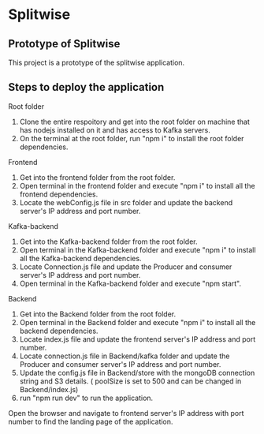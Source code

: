 # Splitwise

## Prototype of Splitwise

This project is a prototype of the splitwise application.

## Steps to deploy the application

Root folder

1. Clone the entire respoitory and get into the root folder on machine that has nodejs installed on it and has access to Kafka servers.
2. On the terminal at the root folder, run "npm i" to install the root folder dependencies.

Frontend

1. Get into the frontend folder from the root folder.
2. Open terminal in the frontend folder and execute "npm i" to install all the frontend dependencies.
3. Locate the webConfig.js file in src folder and update the backend server's IP address and port number.

Kafka-backend

1. Get into the Kafka-backend folder from the root folder.
2. Open terminal in the Kafka-backend folder and execute "npm i" to install all the Kafka-backend dependencies.
3. Locate Connection.js file and update the Producer and consumer server's IP address and port number.
4. Open terminal in the Kafka-backend folder and execute "npm start".

Backend

1. Get into the Backend folder from the root folder.
2. Open terminal in the Backend folder and execute "npm i" to install all the backend dependencies.
3. Locate index.js file and update the frontend server's IP address and port number.
4. Locate connection.js file in Backend/kafka folder and update the Producer and consumer server's IP address and port number.
5. Update the config.js file in Backend/store with the mongoDB connection string and S3 details. ( poolSize is set to 500 and can be changed in Backend/index.js)
6. run "npm run dev" to run the application.

Open the browser and navigate to frontend server's IP address with port number to find the landing page of the application.
